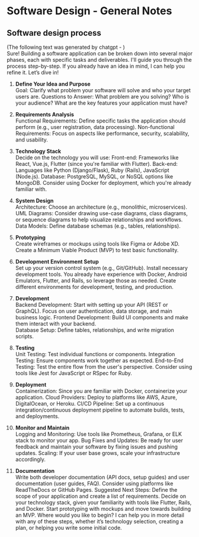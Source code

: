 # Software Design - General Notes  
## Software design process
(The following text was generated by chatgpt - )  
Sure! Building a software application can be broken down into several major phases, each with specific tasks and deliverables. I'll guide you through the process step-by-step. If you already have an idea in mind, I can help you refine it. Let’s dive in!

1. **Define Your Idea and Purpose**  
Goal: Clarify what problem your software will solve and who your target users are.
Questions to Answer:
What problem are you solving?
Who is your audience?
What are the key features your application must have?

2. **Requirements Analysis**  
Functional Requirements: Define specific tasks the application should perform (e.g., user registration, data processing).
Non-functional Requirements: Focus on aspects like performance, security, scalability, and usability.

3. **Technology Stack**  
Decide on the technology you will use:
Front-end: Frameworks like React, Vue.js, Flutter (since you're familiar with Flutter).
Back-end: Languages like Python (Django/Flask), Ruby (Rails), JavaScript (Node.js).
Database: PostgreSQL, MySQL, or NoSQL options like MongoDB.
Consider using Docker for deployment, which you're already familiar with.

4. **System Design**  
Architecture: Choose an architecture (e.g., monolithic, microservices).
UML Diagrams: Consider drawing use-case diagrams, class diagrams, or sequence diagrams to help visualize relationships and workflows.
Data Models: Define database schemas (e.g., tables, relationships).

5. **Prototyping**  
Create wireframes or mockups using tools like Figma or Adobe XD.
Create a Minimum Viable Product (MVP) to test basic functionality.

6. **Development Environment Setup**  
Set up your version control system (e.g., Git/GitHub).
Install necessary development tools. You already have experience with Docker, Android Emulators, Flutter, and Rails, so leverage those as needed.
Create different environments for development, testing, and production.

7. **Development**  
Backend Development:
Start with setting up your API (REST or GraphQL).
Focus on user authentication, data storage, and main business logic.
Frontend Development:
Build UI components and make them interact with your backend.  
Database Setup:
Define tables, relationships, and write migration scripts.

8. **Testing**  
Unit Testing: Test individual functions or components.
Integration Testing: Ensure components work together as expected.
End-to-End Testing: Test the entire flow from the user's perspective.
Consider using tools like Jest for JavaScript or RSpec for Ruby.

9. **Deployment**  
Containerization: Since you are familiar with Docker, containerize your application.
Cloud Providers: Deploy to platforms like AWS, Azure, DigitalOcean, or Heroku.
CI/CD Pipeline: Set up a continuous integration/continuous deployment pipeline to automate builds, tests, and deployments.


10. **Monitor and Maintain**  
Logging and Monitoring: Use tools like Prometheus, Grafana, or ELK stack to monitor your app.
Bug Fixes and Updates: Be ready for user feedback and maintain your software by fixing issues and pushing updates.
Scaling: If your user base grows, scale your infrastructure accordingly.

11. **Documentation**  
Write both developer documentation (API docs, setup guides) and user documentation (user guides, FAQ).
Consider using platforms like ReadTheDocs or GitHub Pages.
Suggested Next Steps:
Define the scope of your application and create a list of requirements.
Decide on your technology stack, given your familiarity with tools like Flutter, Rails, and Docker.
Start prototyping with mockups and move towards building an MVP.
Where would you like to begin? I can help you in more detail with any of these steps, whether it’s technology selection, creating a plan, or helping you write some initial code.
